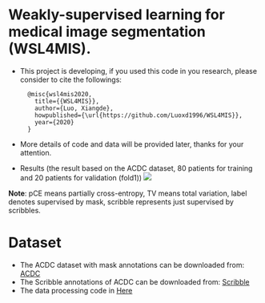 # Weakly-supervised learning for medical image segmentation (WSL4MIS).
* This project is developing, if you used this code in you research, please consider to cite the followings:

		@misc{wsl4mis2020,
		  title={{WSL4MIS}},
		  author={Luo, Xiangde},
		  howpublished={\url{https://github.com/Luoxd1996/WSL4MIS}},
		  year={2020}
		}
* More details of code and data will be provided later, thanks for your attention.
* Results (the result based on the ACDC dataset, 80 patients for training and 20 patients for validation (fold1))
![](https://github.com/Luoxd1996/WSL4MIS/blob/main/imgs/fold1_curve.png) 

**Note**: pCE means partially cross-entropy, TV means total variation, label denotes supervised by mask, scribble represents just supervised by scribbles.
# Dataset
* The ACDC dataset with mask annotations can be downloaded from: [ACDC](https://www.creatis.insa-lyon.fr/Challenge/acdc/databases.html)
* The Scribble annotations of ACDC can be downloaded from: [Scribble](https://gvalvano.github.io/wss-multiscale-adversarial-attention-gates/data)
* The data processing code in [Here](https://github.com/Luoxd1996/WSL4MIS/blob/main/code/dataloaders/acdc_data_processing.py)
